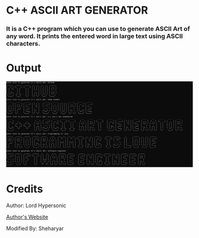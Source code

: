 # C++ ASCII ART GENERATOR

### It is a C++ program which you can use to generate ASCII Art of any word. It prints the entered word in large text using ASCII characters.

# Output

![Output](./output.png)

# Credits

Author: Lord Hypersonic

[Author's Website](www.lordhypersonic.blogspot.com)

Modified By: Sheharyar
